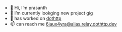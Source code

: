- 👋 Hi, I’m prasanth
- 🌱 I’m currently lookging new project gig
- 💞️ has worked on [dothttp](https://www.dothttp.dev)
- 📫 can reach me 6iaux4yra@alias.relay.dothttp.dev

